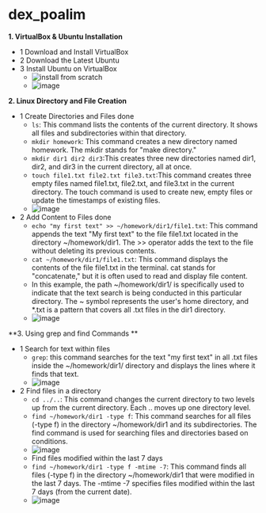 # dex_poalim
**1. VirtualBox & Ubuntu Installation**
  - 1 Download and Install VirtualBox
  - 2 Download the Latest Ubuntu
  - 3 Install Ubuntu on VirtualBox
    - ![install from scratch](https://github.com/user-attachments/assets/fa35e93d-fb81-4486-a2cc-021ce328d993)
    - ![image](https://github.com/user-attachments/assets/8c427f0e-32b6-4038-a666-0c0162baadc8)
      
**2. Linux Directory and File Creation**
  - 1 Create Directories and Files done
     - `ls`: This command lists the contents of the current directory. It shows all files and subdirectories within that directory.
     - `mkdir homework`: This command creates a new directory named homework. The mkdir stands for "make directory."
     - `mkdir dir1 dir2 dir3`:This creates three new directories named dir1, dir2, and dir3 in the current directory, all at once.
     - `touch file1.txt file2.txt file3.txt`:This command creates three empty files named file1.txt, file2.txt, and file3.txt in the current directory. The touch command is used to create new, empty files or update the timestamps of existing files.
    - ![image](https://github.com/user-attachments/assets/fa662d79-9530-4865-a60d-3acab832aca1)
  - 2 Add Content to Files done
    - `echo "my first text" >> ~/homework/dir1/file1.txt`: This command appends the text "My first text" to the file file1.txt located in the directory ~/homework/dir1. The >> operator adds the text to the file without deleting its previous contents.
    - `cat ~/homework/dir1/file1.txt`: This command displays the contents of the file file1.txt in the terminal. cat stands for "concatenate," but it is often used to read and display file content.
    - In this example, the path ~/homework/dir1/ is specifically used to indicate that the text search is being conducted in this particular directory. The ~ symbol represents the user's home directory, and *.txt is a pattern that covers all .txt files in the dir1 directory.
    - ![image](https://github.com/user-attachments/assets/14aa459f-766a-43e4-bcf0-71f8a7f1243d)
      
**3. Using grep and find Commands ** 
  - 1 Search for text within files
    - `grep`: this command searches for the text "my first text" in all .txt files inside the ~/homework/dir1/ directory and displays the lines where it finds that text.
    - ![image](https://github.com/user-attachments/assets/fbe50a81-1e40-484c-90e1-2a273595eb1c)
  - 2 Find files in a directory
    - `cd ../..`: This command changes the current directory to two levels up from the current directory. Each .. moves up one directory level.
    - `find ~/homework/dir1 -type f`: This command searches for all files (-type f) in the directory ~/homework/dir1 and its subdirectories. The find command is used for searching files and directories based on conditions. 
    - ![image](https://github.com/user-attachments/assets/f85d37c7-b004-4009-bca2-d25617130b19)
    - Find files modified within the last 7 days
    - `find ~/homework/dir1 -type f -mtime -7`: This command finds all files (-type f) in the directory ~/homework/dir1 that were modified in the last 7 days. The -mtime -7 specifies files modified within the last 7 days (from the current date).
    - ![image](https://github.com/user-attachments/assets/09e76918-6e94-4e4c-b36c-95331148c699)
